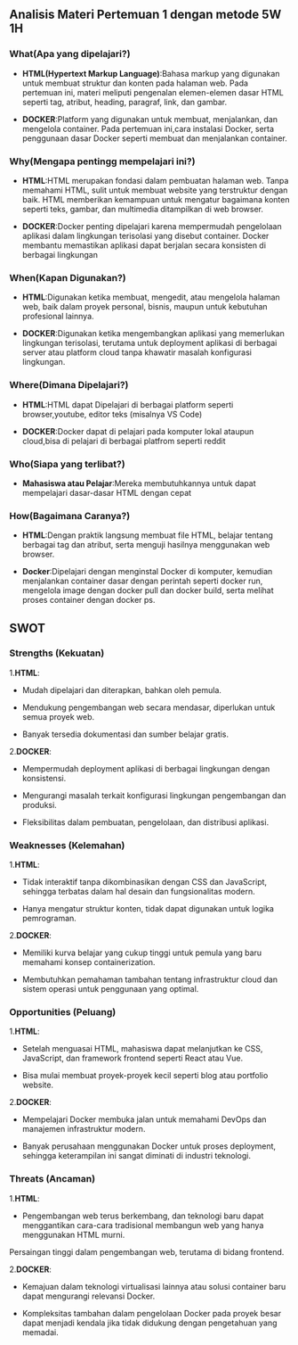 ## **Analisis Materi Pertemuan 1 dengan metode 5W 1H**

### **What(Apa yang dipelajari?)**

- **HTML(Hypertext Markup Language)**:Bahasa markup yang digunakan untuk membuat struktur dan konten pada halaman web. Pada pertemuan ini, materi meliputi pengenalan elemen-elemen dasar HTML seperti tag, atribut, heading, paragraf, link, dan gambar.

- **DOCKER**:Platform yang digunakan untuk membuat, menjalankan, dan mengelola container. Pada pertemuan ini,cara instalasi Docker, serta penggunaan dasar Docker seperti membuat dan menjalankan container.

### **Why(Mengapa pentingg mempelajari ini?)**

- **HTML**:HTML merupakan fondasi dalam pembuatan halaman web. Tanpa memahami HTML, sulit untuk membuat website yang terstruktur dengan baik. HTML memberikan kemampuan untuk mengatur bagaimana konten seperti teks, gambar, dan multimedia ditampilkan di web browser.

- **DOCKER**:Docker penting dipelajari karena mempermudah pengelolaan aplikasi dalam lingkungan terisolasi yang disebut container. Docker membantu memastikan aplikasi dapat berjalan secara konsisten di berbagai lingkungan


### **When(Kapan Digunakan?)**

- **HTML**:Digunakan ketika membuat, mengedit, atau mengelola halaman web, baik dalam proyek personal, bisnis, maupun untuk kebutuhan profesional lainnya.


- **DOCKER**:Digunakan ketika mengembangkan aplikasi yang memerlukan lingkungan terisolasi, terutama untuk deployment aplikasi di berbagai server atau platform cloud tanpa khawatir masalah konfigurasi lingkungan.


### **Where(Dimana Dipelajari?)**

- **HTML**:HTML dapat Dipelajari di berbagai platform seperti browser,youtube, editor teks (misalnya VS Code)

- **DOCKER**:Docker dapat di pelajari pada komputer lokal ataupun cloud,bisa di pelajari di berbagai platfrom seperti reddit


### **Who(Siapa yang terlibat?)**

- **Mahasiswa atau Pelajar**:Mereka membutuhkannya untuk dapat mempelajari dasar-dasar HTML dengan cepat


### **How(Bagaimana Caranya?)**

- **HTML**:Dengan praktik langsung membuat file HTML, belajar tentang berbagai tag dan atribut, serta menguji hasilnya menggunakan web browser.

- **Docker**:Dipelajari dengan menginstal Docker di komputer, kemudian menjalankan container dasar dengan perintah seperti docker run, mengelola image dengan docker pull dan docker build, serta melihat proses container dengan docker ps.


## **SWOT**

### **Strengths (Kekuatan)**

1.**HTML**:

- Mudah dipelajari dan diterapkan, bahkan oleh pemula.

- Mendukung pengembangan web secara mendasar, diperlukan untuk semua proyek web.

- Banyak tersedia dokumentasi dan sumber belajar gratis.

2.**DOCKER**:

- Mempermudah deployment aplikasi di berbagai lingkungan dengan konsistensi.

- Mengurangi masalah terkait konfigurasi lingkungan pengembangan dan produksi.

- Fleksibilitas dalam pembuatan, pengelolaan, dan distribusi aplikasi.

### **Weaknesses (Kelemahan)**

1.**HTML**:

- Tidak interaktif tanpa dikombinasikan dengan CSS dan JavaScript, sehingga terbatas dalam hal desain dan fungsionalitas modern.

- Hanya mengatur struktur konten, tidak dapat digunakan untuk logika pemrograman.

2.**DOCKER**:

- Memiliki kurva belajar yang cukup tinggi untuk pemula yang baru memahami konsep containerization.

- Membutuhkan pemahaman tambahan tentang infrastruktur cloud dan sistem operasi untuk penggunaan yang optimal.

### **Opportunities (Peluang)**

1.**HTML**:

- Setelah menguasai HTML, mahasiswa dapat melanjutkan ke CSS, JavaScript, dan framework frontend seperti React atau Vue.

- Bisa mulai membuat proyek-proyek kecil seperti blog atau portfolio website.

2.**DOCKER**:

- Mempelajari Docker membuka jalan untuk memahami DevOps dan manajemen infrastruktur modern.

- Banyak perusahaan menggunakan Docker untuk proses deployment, sehingga keterampilan ini sangat diminati di industri teknologi.

### **Threats (Ancaman)**

1.**HTML**:

- Pengembangan web terus berkembang, dan teknologi baru dapat menggantikan cara-cara tradisional membangun web yang hanya menggunakan HTML murni.

Persaingan tinggi dalam pengembangan web, terutama di bidang frontend.

2.**DOCKER**:

- Kemajuan dalam teknologi virtualisasi lainnya atau solusi container baru dapat mengurangi relevansi Docker.

- Kompleksitas tambahan dalam pengelolaan Docker pada proyek besar dapat menjadi kendala jika tidak didukung dengan pengetahuan yang memadai.

